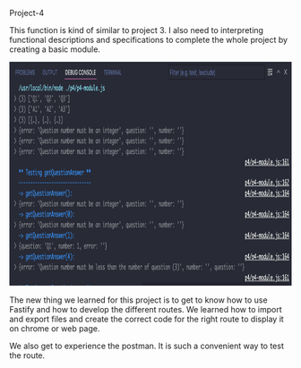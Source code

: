 Project-4 

This function is kind of similar to project 3. I also need to interpreting functional descriptions and specifications to complete the whole project by creating a basic module. 

<img src ="module.png" width= 600 height=400>

The new thing we learned for this project is to get to know how to use Fastify and how to develop the different routes. We learned how to import and export files and create the correct code for the right route to display it on chrome or web page. 


We also get to experience the postman. It is such a convenient way to test the route.


